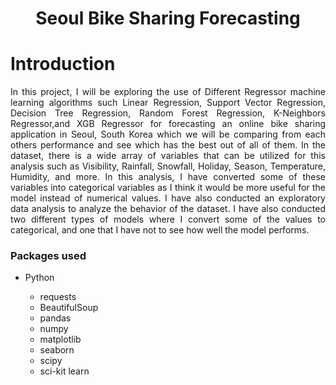 <div align = 'center';'><h1>Seoul Bike Sharing Forecasting</h1></div>
<h1>Introduction</h1>
<div align='justify';>
<p>
In this project, I will be exploring the use of Different Regressor machine learning algorithms such Linear Regression, Support Vector Regression, Decision Tree Regression, Random Forest Regression, K-Neighbors Regressor,and XGB Regressor for forecasting an online bike sharing application in Seoul, South Korea which we will be comparing from each others performance and see which has the best out of all of them. In the dataset, there is a wide array of variables that can be utilized for this analysis such as Visibility, Rainfall, Snowfall, Holiday, Season, Temperature, Humidity, and more. In this analysis, I have converted some of these variables into categorical variables as I think it would be more useful for the model instead of numerical values. I have also conducted an exploratory data analysis to analyze the behavior of the dataset. I have also conducted two different types of models where I convert some of the values to categorical, and one that I have not to see how well the model performs.
</p>
<h3>Packages used</h3>
<ul>
  <li>Python</li>
    <ul>
      <li>requests</li>
      <li>BeautifulSoup</li>
      <li>pandas</li>
      <li>numpy</li>
      <li>matplotlib</li>
      <li>seaborn</li>
      <li>scipy</li>
      <li>sci-kit learn</li>
    </ul>
</ul>
</div>
